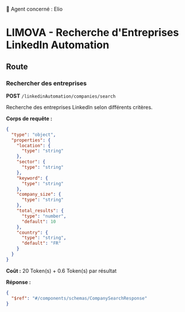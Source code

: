 🧠 Agent concerné : Elio
# LIMOVA - Recherche d'Entreprises LinkedIn Automation

## Route

### Rechercher des entreprises
**POST** `/linkedinAutomation/companies/search`

Recherche des entreprises LinkedIn selon différents critères.

**Corps de requête :**
```json
{
  "type": "object",
  "properties": {
    "location": {
      "type": "string"
    },
    "sector": {
      "type": "string"
    },
    "keyword": {
      "type": "string"
    },
    "company_size": {
      "type": "string"
    },
    "total_results": {
      "type": "number",
      "default": 10
    },
    "country": {
      "type": "string",
      "default": "FR"
    }
  }
}
```

**Coût :** 20 Token(s) + 0.6 Token(s) par résultat

**Réponse :**
```json
{
  "$ref": "#/components/schemas/CompanySearchResponse"
}
``` 